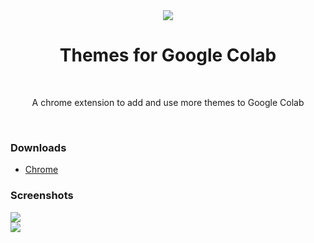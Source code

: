 <div align="center">
  <img src="https://raw.githubusercontent.com/DannyCol/colab_themes/main/icons/favicon128.png?token=GHSAT0AAAAAABNLEXTX3YP56DKXLPV6X7EYYTK3CFA">
  <br>
  <h1>Themes for Google Colab</h1>
  <br>
  <p>A chrome extension to add and use more themes to Google Colab</p>
  <br>
</div>
<h3> Downloads </h3>
<div>
  <ul>
  <li><a href="https://chrome.google.com/webstore/detail/hledcfghfgmmjpnfkklcifpcdogjlgig/">Chrome</a></li>
</ul>
</div>
<h3> Screenshots </h3>
<div>
  <img src="https://raw.githubusercontent.com/DannyCol/colab_themes/main/images/owl_pic.jpg?token=GHSAT0AAAAAABNLEXTXVWYIASMJWESIBNXEYTK3HFQ">
   <br>
  <img src="https://raw.githubusercontent.com/DannyCol/colab_themes/main/images/cobalt_pic.jpg?token=GHSAT0AAAAAABNLEXTW3COKDHHIIP7WCK74YTK3GGQ">


</div>
